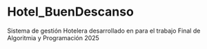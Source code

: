 # Hotel_BuenDescanso
Sistema de gestión Hotelera desarrollado en para el trabajo Final de Algoritmia y Programación 2025
